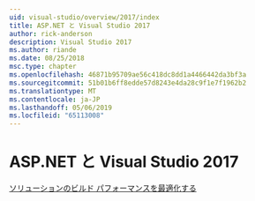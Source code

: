 ```yaml
---
uid: visual-studio/overview/2017/index
title: ASP.NET と Visual Studio 2017
author: rick-anderson
description: Visual Studio 2017
ms.author: riande
ms.date: 08/25/2018
msc.type: chapter
ms.openlocfilehash: 46871b95709ae56c418dc8dd1a4466442da3bf3a
ms.sourcegitcommit: 51b01b6ff8edde57d8243e4da28c9f1e7f1962b2
ms.translationtype: MT
ms.contentlocale: ja-JP
ms.lasthandoff: 05/06/2019
ms.locfileid: "65113008"
---
```

# <a name="aspnet-and-visual-studio-2017"></a>ASP.NET と Visual Studio 2017

[ソリューションのビルド パフォーマンスを最適化する](xref:visual-studio/overview/2017/optimize-build-perf)